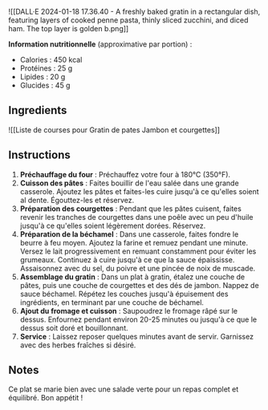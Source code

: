 
![[DALL·E 2024-01-18 17.36.40 - A freshly baked gratin in a rectangular dish, featuring layers of cooked penne pasta, thinly sliced zucchini, and diced ham. The top layer is golden b.png]]

**Information nutritionnelle** (approximative par portion) :

- Calories : 450 kcal
- Protéines : 25 g
- Lipides : 20 g
- Glucides : 45 g
## Ingredients 

![[Liste de courses pour Gratin de pates Jambon et courgettes]]
## Instructions

1. **Préchauffage du four** : Préchauffez votre four à 180°C (350°F).
2. **Cuisson des pâtes** : Faites bouillir de l'eau salée dans une grande casserole. Ajoutez les pâtes et faites-les cuire jusqu'à ce qu'elles soient al dente. Égouttez-les et réservez.
3. **Préparation des courgettes** : Pendant que les pâtes cuisent, faites revenir les tranches de courgettes dans une poêle avec un peu d'huile jusqu'à ce qu'elles soient légèrement dorées. Réservez.
4. **Préparation de la béchamel** : Dans une casserole, faites fondre le beurre à feu moyen. Ajoutez la farine et remuez pendant une minute. Versez le lait progressivement en remuant constamment pour éviter les grumeaux. Continuez à cuire jusqu'à ce que la sauce épaississe. Assaisonnez avec du sel, du poivre et une pincée de noix de muscade.
5. **Assemblage du gratin** : Dans un plat à gratin, étalez une couche de pâtes, puis une couche de courgettes et des dés de jambon. Nappez de sauce béchamel. Répétez les couches jusqu'à épuisement des ingrédients, en terminant par une couche de béchamel.
6. **Ajout du fromage et cuisson** : Saupoudrez le fromage râpé sur le dessus. Enfournez pendant environ 20-25 minutes ou jusqu'à ce que le dessus soit doré et bouillonnant.
7. **Service** : Laissez reposer quelques minutes avant de servir. Garnissez avec des herbes fraîches si désiré.
    
## Notes

Ce plat se marie bien avec une salade verte pour un repas complet et équilibré. Bon appétit !



